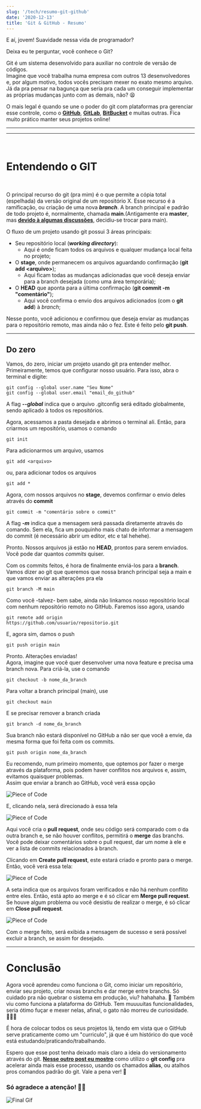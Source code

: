 ```yaml
---
slug: '/tech/resumo-git-github'
date: '2020-12-13'
title: 'Git & GitHub - Resumo'
---
```


E aí, jovem! Suavidade nessa vida de programador?

Deixa eu te perguntar, você conhece o Git?

Git é um sistema desenvolvido para auxiliar no controle de versão de códigos.  
Imagine que você trabalha numa empresa com outros 13 desenvolvedores e, por algum motivo, todos vocês precisam mexer no exato mesmo arquivo. Já da pra pensar na bagunça que seria pra cada um conseguir implementar as próprias mudanças junto com as demais, não? 😫

O mais legal é quando se une o poder do git com plataformas pra gerenciar esse controle,  como o [**GitHub**](https://github.com/), [**GitLab**](https://gitlab.com/gitlab-org/gitlab), [**BitBucket**](https://bitbucket.org/) e muitas outras. Fica muito prático manter seus projetos online!

---

<hr>

<br />

# Entendendo o GIT

<br />

O principal recurso do git (pra mim) é o que permite a cópia total (espelhada) da versão original de um repositório X. Esse recurso é a ramificação, ou criação de uma nova _**branch**_. A branch principal e padrão de todo projeto é, normalmente, chamada **main**.(Antigamente era **master**, mas [**devido à algumas discussões**](https://sempreupdate.com.br/github-substituira-master-por-main-a-partir-do-proximo-mes/#:~:text=A%20partir%20do%20pr%C3%B3ximo%20m%C3%AAs%2C%20todos%20os%20novos%20reposit%C3%B3rios%20de,%E2%80%9Cmaster%20(mestre)%E2%80%9D.&text=%E2%80%9CEm%201%C2%BA%20de%20outubro%20de,master%E2%80%9D%2C%20disse%20a%20empresa.), decidiu-se trocar para main).

O fluxo de um projeto usando git possui 3 áreas principais:

- Seu repositório local (_**working directory**_):
  - Aqui é onde ficam todos os arquivos e qualquer mudança local feita no projeto;
- O **stage**, onde permanecem os arquivos aguardando confirmação (**git add \<arquivo>**);
  - Aqui ficam todas as mudanças adicionadas que você deseja enviar para a branch desejada (como uma área temporária);
- O **HEAD** que aponta para a última confirmação (**git commit -m "comentário"**);
  - Aqui você confirma o envio dos arquivos adicionados (com o **git add**) à _branch_;

Nesse ponto, você adicionou e confirmou que deseja enviar as mudanças para o repositório remoto, mas ainda não o fez. Este é feito pelo **git push**.

---

## Do zero

Vamos, do zero, iniciar um projeto usando git pra entender melhor.  
Primeiramente, temos que configurar nosso usuário. Para isso, abra o terminal e digite:

```git
git config --global user.name "Seu Nome"
git config --global user.email "email_do_github"
```

A flag _**--global**_ indica que o arquivo .gitconfig será editado globalmente, sendo aplicado à todos os repositórios.  

Agora, acessamos a pasta desejada e abrimos o terminal ali. Então, para criarmos um repositório, usamos o comando

```git
git init
```

Para adicionarmos um arquivo, usamos

```git
git add <arquivo>
```

ou, para adicionar todos os arquivos

```git
git add *
```

Agora, com nossos arquivos no **stage**, devemos confirmar o envio deles através do **commit**

```git
git commit -m "comentário sobre o commit"
```

A flag _**-m**_ indica que a mensagem será passada diretamente através do comando. Sem ela, fica um pouquinho mais chato de informar a mensagem do commit (é necessário abrir um editor, etc e tal hehehe).  

Pronto. Nossos arquivos já estão no **HEAD**, prontos para serem enviados.  
Você pode dar quantos _commits_ quiser.

Com os commits feitos, é hora de finalmente enviá-los para a **branch**. Vamos dizer ao git que queremos que nossa branch principal seja a main e que vamos enviar as alterações pra ela

```git
git branch -M main
```

Como você -talvez- bem sabe, ainda não linkamos nosso repositório local com nenhum repositório remoto no GitHub. Faremos isso agora, usando

```git
git remote add origin  
https://github.com/usuario/repositorio.git
```

E, agora sim, damos o push

```git
git push origin main
```

Pronto. Alterações enviadas!  
Agora, imagine que você quer desenvolver uma nova feature e precisa uma branch nova. Para criá-la, use o comando

```git
git checkout -b nome_da_branch
```

Para voltar a branch principal (main), use

```git
git checkout main
```

E se precisar remover a branch criada

```git
git branch -d nome_da_branch
```

Sua branch não estará disponível no GitHub a não ser que você a envie, da mesma forma que foi feita com os commits.

```git
git push origin nome_da_branch
```

Eu recomendo, num primeiro momento, que optemos por fazer o merge através da plataforma, pois podem haver conflitos nos arquivos e, assim, evitamos quaisquer problemas.  
Assim que enviar a branch ao GitHub, você verá essa opção

![Piece of Code](https://i.imgur.com/QcoEMT3.png)

E, clicando nela, será direcionado à essa tela

![Piece of Code](https://i.imgur.com/iBuIPLO.png)

Aqui você cria o **pull request**, onde seu código será comparado com o da outra branch e, se não houver conflitos, permitirá o **merge** das branchs.  
Você pode deixar comentários sobre o pull request, dar um nome à ele e ver a lista de commits relacionados à branch.  

Clicando em **Create pull request**, este estará criado e pronto para o merge. Então, você verá essa tela:

![Piece of Code](https://i.imgur.com/nO4nVDC.png)

A seta indica que os arquivos foram verificados e não há nenhum conflito entre eles. Então, está apto ao merge e é só clicar em **Merge pull request**. Se houve algum problema ou você desistiu de realizar o merge, é só clicar em **Close pull request**.

![Piece of Code](https://i.imgur.com/wMT6IIQ.png)

Com o merge feito, será exibida a mensagem de sucesso e será possível excluir a branch, se assim for desejado.

---

# Conclusão  

Agora você aprendeu como funciona o Git, como iniciar um repositório, enviar seu projeto, criar novas branchs e dar merge entre branchs. Só cuidado pra não quebrar o sistema em produção, viu? hahahaha. 🤭 
Também viu como funciona a plataforma do GitHub. Tem muuuuitas funcionalidades, seria ótimo fuçar e mexer nelas, afinal, o gato não morreu de curiosidade. 🤸🏽‍♂️  

É hora de colocar todos os seus projetos lá, tendo em vista que o GitHub serve praticamente como um "curriculo", já que é um histórico do que você está estudando/praticando/trabalhando.  

Espero que esse post tenha deixado mais claro a ideia do versionamento através do git. [**Nesse outro post eu mostro**](inputon.com.br/tech/atalhos-git) como utilizo o **git config** pra acelerar ainda mais esse processo, usando os chamados **alias**, ou atalhos pros comandos padrão do git. Vale a pena ver! 🤖  

<div>

### Só agradece a atenção! 🙏🏽

![Final Gif](https://media.giphy.com/media/cnhpl4IeYgU7MCBdV2/giphy.gif)

</div>